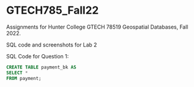 # GTECH785_Fall22
 
Assignments for Hunter College GTECH 78519 Geospatial Databases, Fall 2022.<br>

SQL code and screenshots for Lab 2 <br>

SQL Code for Question 1: <br>
```sql
CREATE TABLE payment_bk AS
SELECT *
FROM payment;
```